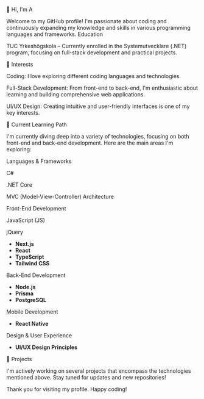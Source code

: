 👋 Hi, I'm A

Welcome to my GitHub profile! I'm passionate about coding and continuously expanding my knowledge and skills in various programming languages and frameworks.
Education

TUC Yrkeshögskola – Currently enrolled in the Systemutvecklare (.NET) program, focusing on full-stack development and practical projects.

👀 Interests

Coding: I love exploring different coding languages and technologies.

Full-Stack Development: From front-end to back-end, I'm enthusiastic about learning and building comprehensive web applications.

UI/UX Design: Creating intuitive and user-friendly interfaces is one of my key interests.

🌱 Current Learning Path

I'm currently diving deep into a variety of technologies, focusing on both front-end and back-end development. Here are the main areas I'm exploring:

Languages & Frameworks

C#

.NET Core

MVC (Model-View-Controller) Architecture

Front-End Development

JavaScript (JS)

jQuery


- **Next.js**
- **React**
- **TypeScript**
- **Tailwind CSS**

 Back-End Development

- **Node.js**
- **Prisma**
- **PostgreSQL**

 Mobile Development

- **React Native**

Design & User Experience

- **UI/UX Design Principles**


🚀 Projects

I'm actively working on several projects that encompass the technologies mentioned above. Stay tuned for updates and new repositories!

Thank you for visiting my profile. Happy coding!


<!---
AigennA/AigennA is a ✨ special ✨ repository because its `README.md` (this file) appears on your GitHub profile.
You can click the Preview link to take a look at your changes.
--->
